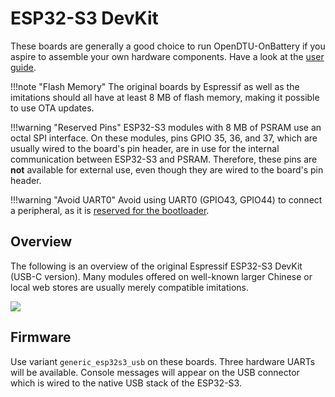 # ESP32-S3 DevKit

These boards are generally a good choice to run OpenDTU-OnBattery if you aspire
to assemble your own hardware components. Have a look at the [user
guide](https://docs.espressif.com/projects/esp-idf/en/stable/esp32s3/hw-reference/esp32s3/user-guide-devkitc-1.html).

!!!note "Flash Memory"
    The original boards by Espressif as well as the imitations should all have
    at least 8 MB of flash memory, making it possible to use OTA updates.

!!!warning "Reserved Pins"
    ESP32-S3 modules with 8 MB of PSRAM use an octal SPI interface. On these
    modules, pins GPIO 35, 36, and 37, which are usually wired to the board's
    pin header, are in use for the internal communication between ESP32-S3 and
    PSRAM. Therefore, these pins are **not** available for external use, even
    though they are wired to the board's pin header.

!!!warning "Avoid UART0"
    Avoid using UART0 (GPIO43, GPIO44) to connect a peripheral, as it is
    [reserved for the bootloader](limitations.md#using-uart0).

## Overview

The following is an overview of the original Espressif ESP32-S3 DevKit (USB-C
version). Many modules offered on well-known larger Chinese or local web stores
are usually merely compatible imitations.

![](../assets/images/hardware/espressif_esp32_s3_devkit_overview.jpg)

## Firmware

Use variant `generic_esp32s3_usb` on these boards. Three hardware UARTs will be
available. Console messages will appear on the USB connector which is wired to
the native USB stack of the ESP32-S3.